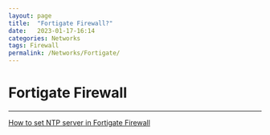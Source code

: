 ```yaml
---
layout: page
title:  "Fortigate Firewall?"
date:   2023-01-17-16:14
categories: Networks
tags: Firewall
permalink: /Networks/Fortigate/
---
```

# Fortigate Firewall

---

[How to set NTP server in Fortigate Firewall](/Networks/Fortigate/Fortigate_NTP)